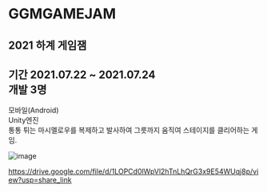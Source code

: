 # GGMGAMEJAM
2021 하계 게임잼
----
기간 2021.07.22 ~ 2021.07.24\
개발 3명
----
모바일(Android)\
Unity엔진\
통통 튀는 마시멜로우를 복제하고 발사하여 그릇까지 움직여 스테이지를 클리어하는 게임.

![image](https://s3.us-west-2.amazonaws.com/secure.notion-static.com/99786f6e-1ef2-4924-be0e-b450c304d3a1/Untitled.png?X-Amz-Algorithm=AWS4-HMAC-SHA256&X-Amz-Content-Sha256=UNSIGNED-PAYLOAD&X-Amz-Credential=AKIAT73L2G45EIPT3X45%2F20221010%2Fus-west-2%2Fs3%2Faws4_request&X-Amz-Date=20221010T144803Z&X-Amz-Expires=86400&X-Amz-Signature=9dc7319a76f9f34feec2d872f4568a58ff3eaab0e60e6e7bffa72b3c0a45f75c&X-Amz-SignedHeaders=host&response-content-disposition=filename%20%3D%22Untitled.png%22&x-id=GetObject)

https://drive.google.com/file/d/1LOPCd0lWpVl2hTnLhQrG3x9E54WUqj8p/view?usp=share_link

